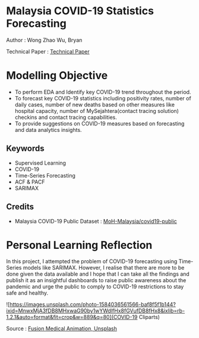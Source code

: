 # Malaysia COVID-19 Statistics Forecasting

Author : Wong Zhao Wu, Bryan

Technical Paper : [Technical Paper](https://github.com/kiritowu/Machine_Learning/blob/main/Malaysia%20COVID19%20Forecast/Short-Term%20Forecasting%20of%20COVID-19%20Statistics%20in%20Malaysia%20Using%20Time%20Series%20Analysis%20Model.pdf)

# Modelling Objective
- To perform EDA and Identify key COVID-19 trend throughout the period.
- To forecast key COVID-19 statistics including positivity rates, number of daily cases, number of new deaths based on other measures like hospital capacity, number of MySejahtera(contact tracing solution) checkins and contact tracing capabilities.
- To provide suggestions on COVID-19 measures based on forecasting and data analytics insights.

## Keywords
- Supervised Learning
- COVID-19
- Time-Series Forecasting
- ACF & PACF
- SARIMAX

## Credits
- Malaysia COVID-19 Public Dataset : [MoH-Malaysia/covid19-public](https://github.com/MoH-Malaysia/covid19-public)

# Personal Learning Reflection
In this project, I attempted the problem of COVID-19 forecasting using Time-Series models like SARIMAX. However, I realise that there are more to be done given the data available and I hope that I can take all the findings and publish it as an insightful dashboards to raise public awareness about the pandemic and urge the public to comply to COVID-19 restrictions to stay safe and healthy.

![https://images.unsplash.com/photo-1584036561566-baf8f5f1b144?ixid=MnwxMjA3fDB8MHxwaG90by1wYWdlfHx8fGVufDB8fHx8&ixlib=rb-1.2.1&auto=format&fit=crop&w=889&q=80](COVID-19 Cliparts)

Source : [Fusion Medical Animation, Unsplash](https://unsplash.com/photos/rnr8D3FNUNY)

